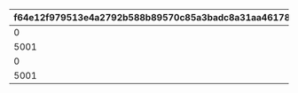 |f64e12f979513e4a2792b588b89570c85a3badc8a31aa4617806483a41cd63e0|a82c69074d4c20f7947b5e915cea6432b4c518e1b2c0356367fa5a609ea7b457|60fd67c8914d3da5c0033461884fbca9b792fefeef438fffa02f0de24c41402e|e9478527796f87c92b8550b085be9aac681fc15c5712a18782cb8120bd636ff2|7cf140528582a94864b59c243d0c3e863289b95571e35760af7829db0f7f4052|0f0204c8b2456228e7dde4073b51b0cd99bd68be177178dc5b8abd9b257ff7d2|fa28e5730bde3971f646908f1139bfc450533c3b2c25fa163d43a87501161e99|6a286f9adf051874687d7e0e7bea8f60c007e650d60b2058c0433c26dec443e2|37fbf3de5f4b34c4ebf6e30afa80ae625bd5157d12c9a30433c4f4d58323f19b|
| --- | --- | --- | --- | --- | --- | --- | --- | --- |
|0|24001|24003|1|24004|109001|5000|24002|24005|
|5001|24006|24008|2|24009|109001|-1|24007|24010|
|0|24011|24013|3|24017|109101|5000|24012|24015|
|5001|24016|24018|4|24019|109101|-1|24014|24020|